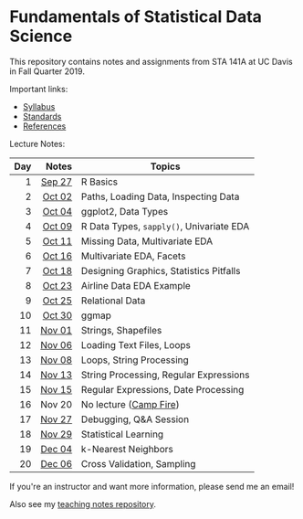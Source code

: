 # Fundamentals of Statistical Data Science

This repository contains notes and assignments from STA 141A at UC Davis in
Fall Quarter 2019.

Important links:

* [Syllabus](syllabus.pdf)
* [Standards](standards.pdf)
* [References](https://github.com/nick-ulle/teaching-notes/blob/master/references/sta141a.md)

Lecture Notes:

Day | Notes                           | Topics
--: | ------------------------------: | -------------------------------------------------
1   | [Sep 27](notes/09.27/)          | R Basics
2   | [Oct 02](notes/10.02/)          | Paths, Loading Data, Inspecting Data
3   | [Oct 04](notes/10.04/)          | ggplot2, Data Types
4   | [Oct 09](notes/10.09/)          | R Data Types, `sapply()`, Univariate EDA
5   | [Oct 11](notes/10.11/)          | Missing Data, Multivariate EDA
6   | [Oct 16](notes/10.16/)          | Multivariate EDA, Facets
7   | [Oct 18](notes/10.18/)          | Designing Graphics, Statistics Pitfalls
8   | [Oct 23](notes/10.23/)          | Airline Data EDA Example
9   | [Oct 25](notes/10.25/)          | Relational Data
10  | [Oct 30](notes/10.30/)          | ggmap
11  | [Nov 01](notes/11.01/)          | Strings, Shapefiles
12  | [Nov 06](notes/11.05/)          | Loading Text Files, Loops
13  | [Nov 08](notes/11.08/)          | Loops, String Processing
14  | [Nov 13](notes/11.13/)          | String Processing, Regular Expressions
15  | [Nov 15](notes/11.15/)          | Regular Expressions, Date Processing
16  | Nov 20                          | No lecture ([Camp Fire][fire])
17  | [Nov 27](notes/11.27/)          | Debugging, Q&A Session
18  | [Nov 29](notes/11.29/)          | Statistical Learning
19  | [Dec 04](notes/11.29/notes.pdf) | k-Nearest Neighbors
20  | [Dec 06](notes/12.06/)          | Cross Validation, Sampling

If you're an instructor and want more information, please send me an email!

Also see my [teaching notes repository][notes].

[notes]: https://github.com/nick-ulle/teaching-notes
[fire]: https://en.wikipedia.org/wiki/Camp_Fire_(2018)
